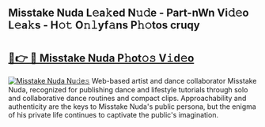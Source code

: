 ## Misstake Nuda L𝚎a𝚔ed N𝚞𝚍e - Part-nWn Vi𝚍𝚎o L𝚎a𝚔s - H𝚘𝚝 O𝚗𝚕yf𝚊ns P𝚑𝚘tos cruqy

# <h2><a href="http://kf38ycw.oniu.top/?m=Misstake+Nuda">🔗👉 🔴 Misstake Nuda P𝚑ot𝚘𝚜 V𝚒d𝚎o</a></h2>

[![Misstake Nuda Nu𝚍e𝚜](https://i.imgur.com/0qMVB7G.gif)](http://kf38ycw.oniu.top/?m=Misstake+Nuda)
Web-based artist and dance collaborator Misstake Nuda, recognized for publishing dance and lifestyle tutorials through solo and collaborative dance routines and compact clips. Approachability and authenticity are the keys to Misstake Nuda's public persona, but the enigma of his private life continues to captivate the public's imagination.  
